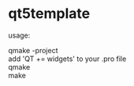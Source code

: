 # qt5template

usage:

  qmake -project  
  add 'QT += widgets' to your .pro file  
  qmake  
  make  
